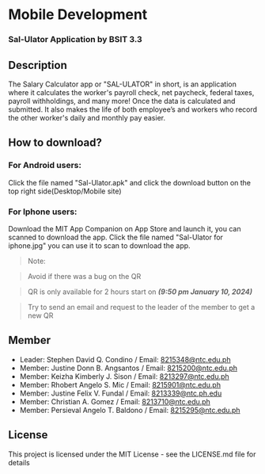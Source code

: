 # Mobile Development
### Sal-Ulator Application by BSIT 3.3

## Description
The Salary Calculator app or "SAL-ULATOR" in short, is an application where it calculates the worker's payroll check, net paycheck, federal taxes, payroll withholdings, and many more! Once the data is calculated and submitted. It also makes the life of both employee’s and workers who record the other worker's daily and monthly pay easier. 

## How to download?
### For Android users: 
Click the file named "Sal-Ulator.apk" and click the download button on the top right side(Desktop/Mobile site)
### For Iphone users: 
Download the MIT App Companion on App Store and launch it, you can scanned to download the app. Click the file named "Sal-Ulator for iphone.jpg" you can use it to scan to download the app.

> Note:

> Avoid if there was a bug on the QR

> QR is only available for 2 hours start on **_(9:50 pm January 10, 2024)_**

> Try to send an email and request to the leader of the member to get a new QR 

## Member
* Leader: Stephen David Q. Condino / Email: 8215348@ntc.edu.ph 
* Member: Justine Donn B. Angsantos / Email: 8215200@ntc.edu.ph  
* Member: Keizha Kimberly J. Sison / Email: 8213297@ntc.edu.ph
* Member: Rhobert Angelo S. Mic / Email: 8215901@ntc.edu.ph
* Member: Justine Felix V. Fundal / Email: 8213339@ntc.ph.edu
* Member: Christian A. Gomez / Email: 8213710@ntc.edu.ph
* Member: Persieval Angelo T. Baldono / Email: 8215295@ntc.edu.ph

## License
This project is licensed under the MIT License - see the LICENSE.md file for details
